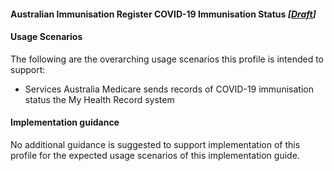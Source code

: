 #### Australian Immunisation Register COVID-19 Immunisation Status *[[Draft](http://hl7.org/fhir/stu3/valueset-publication-status.html)]*

#### Usage Scenarios
The following are the overarching usage scenarios this profile is intended to support:
* Services Australia Medicare sends records of COVID-19 immunisation status the My Health Record system

#### Implementation guidance
No additional guidance is suggested to support implementation of this profile for the expected usage scenarios of this implementation guide.

